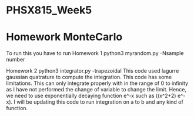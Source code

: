 # PHSX815_Week5
# Homework MonteCarlo

To run this you have to run
Homework 1
python3 myrandom.py -Nsample number


Homework 2
python3 integrator.py -trapezoidal
This code used lagurre gaussian quatrature to compute the integration. This code has some limitations. This can only integrate properly with in the range of 0 to infinity as I have not performed the change of variable to change the limit.  Hence, we need to use exponentially decaying function e^-x such as ((x^2+2) e^-x). I will be updating this code to run integration on a to b  and any kind of function.
